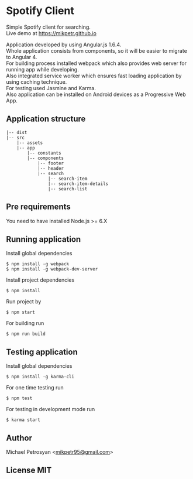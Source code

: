 # Spotify Client

Simple Spotify client for searching.  
Live demo at <https://mikpetr.github.io>

Application developed by using Angular.js 1.6.4.  
Whole application consists from components, so it will be easier to migrate to Angular 4.  
For building process installed webpack which also provides web server for running app while developing.  
Also integrated service worker which ensures fast loading application by using caching technique.  
For testing used Jasmine and Karma.  
Also application can be installed on Android devices as a Progressive Web App.


## Application structure
```
|-- dist
|-- src
    |-- assets
    |-- app
        |-- constants
        |-- components
            |-- footer
            |-- header
            |-- search
                |-- search-item
                |-- search-item-details
                |-- search-list
```

## Pre requirements
You need to have installed Node.js >= 6.X


## Running application

Install global dependencies
```
$ npm install -g webpack
$ npm install -g webpack-dev-server
```

Install project dependencies
```
$ npm install
```

Run project by
```
$ npm start
```

For building run
```
$ npm run build
```

## Testing application

Install global dependencies
```
$ npm install -g karma-cli
```

For one time testing run
```
$ npm test
```

For testing in development mode run
```
$ karma start
```

## Author
Michael Petrosyan <<mikpetr95@gmail.com>>
## License MIT
